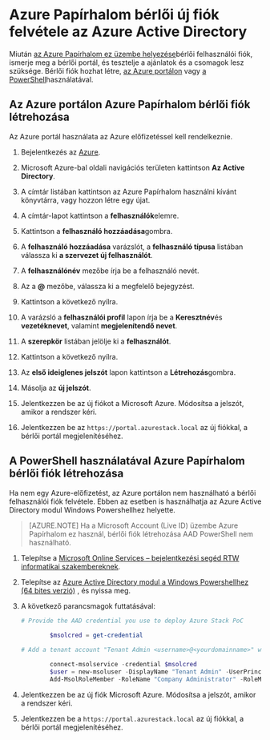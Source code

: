 <properties
    pageTitle="Azure Papírhalom bérlői új fiók felvétele az Azure Active Directory |} Microsoft Azure"
    description="Microsoft Azure Papírhalom ez telepít, után kell legalább egy bérlői felhasználói fiók létrehozása, így megismerheti, hogy a bérlői portálon."
    services="azure-stack"
    documentationCenter=""
    authors="ErikjeMS"
    manager="byronr"
    editor=""/>

<tags
    ms.service="azure-stack"
    ms.workload="na"
    ms.tgt_pltfrm="na"
    ms.devlang="na"
    ms.topic="article"
    ms.date="09/26/2016"
    ms.author="erikje"/>

# <a name="add-a-new-azure-stack-tenant-account-in-azure-active-directory"></a>Azure Papírhalom bérlői új fiók felvétele az Azure Active Directory

Miután [az Azure Papírhalom ez üzembe helyezése](azure-stack-run-powershell-script.md)bérlői felhasználói fiók, ismerje meg a bérlői portál, és tesztelje a ajánlatok és a csomagok lesz szüksége. Bérlői fiók hozhat létre, [az Azure portálon](#create-an-azure-stack-tenant-account-using-the-azure-portal) vagy [a PowerShell](#create-an-azure-stack-tenant-account-using-powershell)használatával.

## <a name="create-an-azure-stack-tenant-account-using-the-azure-portal"></a>Az Azure portálon Azure Papírhalom bérlői fiók létrehozása

Az Azure portál használata az Azure előfizetéssel kell rendelkeznie.

1. Bejelentkezés az [Azure](http://manage.windowsazure.com).

2.  Microsoft Azure-bal oldali navigációs területen kattintson **Az Active Directory**.

3.  A címtár listában kattintson az Azure Papírhalom használni kívánt könyvtárra, vagy hozzon létre egy újat.

4.  A címtár-lapot kattintson a **felhasználók**elemre.

5.  Kattintson a **felhasználó hozzáadása**gombra.

6.  A **felhasználó hozzáadása** varázslót, a **felhasználó típusa** listában válassza ki **a szervezet új felhasználót**.

7.  A **felhasználónév** mezőbe írja be a felhasználó nevét.

8.  Az a **@** mezőbe, válassza ki a megfelelő bejegyzést.

9.  Kattintson a következő nyílra.

10.  A varázsló a **felhasználói profil** lapon írja be a **Keresztnév**és **vezetéknevet**, valamint **megjelenítendő nevet**.

11. A **szerepkör** listában jelölje ki a **felhasználót**.

12. Kattintson a következő nyílra.

13. Az **első ideiglenes jelszót** lapon kattintson a **Létrehozás**gombra.

14. Másolja az **új jelszót**.

15. Jelentkezzen be az új fiókot a Microsoft Azure. Módosítsa a jelszót, amikor a rendszer kéri.

16. Jelentkezzen be az `https://portal.azurestack.local` az új fiókkal, a bérlői portál megjelenítéséhez.

## <a name="create-an-azure-stack-tenant-account-using-powershell"></a>A PowerShell használatával Azure Papírhalom bérlői fiók létrehozása

Ha nem egy Azure-előfizetést, az Azure portálon nem használható a bérlői felhasználói fiók felvétele. Ebben az esetben is használhatja az Azure Active Directory modul Windows Powershellhez helyette.

> [AZURE.NOTE] Ha a Microsoft Account (Live ID) üzembe Azure Papírhalom ez használ, bérlői fiók létrehozása AAD PowerShell nem használható. 

1.  Telepítse a [Microsoft Online Services – bejelentkezési segéd RTW informatikai szakembereknek](https://www.microsoft.com/en-us/download/details.aspx?id=41950).

2.  Telepítse az [Azure Active Directory modul a Windows Powershellhez (64 bites verzió)](http://go.microsoft.com/fwlink/p/?linkid=236297) , és nyissa meg.

3.  A következő parancsmagok futtatásával:




    ```powershell
    # Provide the AAD credential you use to deploy Azure Stack PoC
   
            $msolcred = get-credential
    
    # Add a tenant account "Tenant Admin <username>@<yourdomainname>" with the initial password "<password>".
    
            connect-msolservice -credential $msolcred
            $user = new-msoluser -DisplayName "Tenant Admin" -UserPrincipalName <username>@<yourdomainname> -Password <password>
            Add-MsolRoleMember -RoleName "Company Administrator" -RoleMemberType User -RoleMemberObjectId $user.ObjectId
    
    ```

4.  Jelentkezzen be az új fiók Microsoft Azure. Módosítsa a jelszót, amikor a rendszer kéri.

5.  Jelentkezzen be a `https://portal.azurestack.local` az új fiókkal, a bérlői portál megjelenítéséhez.



